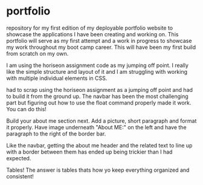 # portfolio
repository for my first edition of my deployable portfolio website to showcase the applications I have been creating and working on.
This portfolio will serve as my first attempt and a work in progress to showcase my work throughout my boot camp career. 
This will have been my first build from scratch on my own. 

I am using the horiseon assignment code as my jumping off point. I really like the simple structure and layout of it and I am struggling with working with multiple individual elements in CSS.

had to scrap using the horiseon assignment as a jumping off point and had to build it from the ground up. The navbar has been the most challenging part but figuring out how to use the float command properly made it work. You can do this!

Build your about me section next. Add a picture, short paragraph and format it properly. Have image underneath "About ME:" on the left and have the paragraph to the right of the border bar.

Like the navbar, getting the about me header and the related text to line up with a border between them has ended up being trickier than I had expected.

Tables! The answer is tables thats how yo keep everything organized and consistent!

